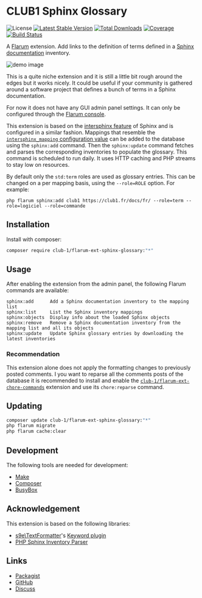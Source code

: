 # CLUB1 Sphinx Glossary

![License](https://img.shields.io/badge/license-AGPL--3.0--or--later-blue.svg) [![Latest Stable Version](https://img.shields.io/packagist/v/club-1/flarum-ext-sphinx-glossary.svg)](https://packagist.org/packages/club-1/flarum-ext-sphinx-glossary) [![Total Downloads](https://img.shields.io/packagist/dt/club-1/flarum-ext-sphinx-glossary.svg)](https://packagist.org/packages/club-1/flarum-ext-sphinx-glossary) [![Coverage](https://img.shields.io/codecov/c/gh/club-1/flarum-ext-sphinx-glossary/main?token=HFJQS4C1JK)](https://codecov.io/gh/club-1/flarum-ext-sphinx-glossary) [![Build Status](https://img.shields.io/github/actions/workflow/status/club-1/flarum-ext-sphinx-glossary/check.yml?branch=main)](https://github.com/club-1/flarum-ext-sphinx-glossary/actions/workflows/check.yml)

A [Flarum](http://flarum.org) extension. Add links to the definition of terms defined in a [Sphinx documentation](https://www.sphinx-doc.org/) inventory.

![demo image](https://static.club1.fr/nicolas/projects/flarum-ext-sphinx-glossary/banner.png)

This is a quite niche extension and it is still a little bit rough around the edges but it works nicely. It could be useful if your community is gathered around a software project that defines a bunch of terms in a Sphinx documentation.

For now it does not have any GUI admin panel settings. It can only be configured through the [Flarum console](https://docs.flarum.org/console/).

This extension is based on the [intersphinx feature](https://www.sphinx-doc.org/en/master/usage/extensions/intersphinx.html) of Sphinx and is configured in a similar fashion. Mappings that resemble the [`intersphinx_mapping` configuration value](https://www.sphinx-doc.org/en/master/usage/extensions/intersphinx.html#confval-intersphinx_mapping) can be added to the database using the `sphinx:add` command. Then the `sphinx:update` command fetches and parses the corresponding inventories to populate the glossary. This command is scheduled to run daily. It uses HTTP caching and PHP streams to stay low on resources.

By default only the `std:term` roles are used as glossary entries. This can be changed on a per mapping basis, using the `--role=ROLE` option. For example:

    php flarum sphinx:add club1 https://club1.fr/docs/fr/ --role=term --role=logiciel --role=commande

## Installation

Install with composer:

```sh
composer require club-1/flarum-ext-sphinx-glossary:"*"
```

## Usage

After enabling the extension from the admin panel, the following Flarum commands are available:

    sphinx:add      Add a Sphinx documentation inventory to the mapping list
    sphinx:list     List the Sphinx inventory mappings
    sphinx:objects  Display info about the loaded Sphinx objects
    sphinx:remove   Remove a Sphinx documentation inventory from the mapping list and all its objects
    sphinx:update   Update Sphinx glossary entries by downloading the latest inventories

### Recommendation

This extension alone does not apply the formatting changes to previously posted comments. I you want to reparse all the comments posts of the database it is recommended to install and enable the [`club-1/flarum-ext-chore-commands`](https://github.com/club-1/flarum-ext-chore-commands) extension and use its `chore:reparse` command.

## Updating

```sh
composer update club-1/flarum-ext-sphinx-glossary:"*"
php flarum migrate
php flarum cache:clear
```

## Development

The following tools are needed for development:

- [Make](https://www.gnu.org/software/make/)
- [Composer](https://getcomposer.org/)
- [BusyBox](https://busybox.net/)

## Acknowledgement

This extension is based on the following libraries:

- [s9e\TextFormatter](https://github.com/s9e/TextFormatter)'s [Keyword plugin](https://s9etextformatter.readthedocs.io/Plugins/Keywords/Synopsis/)
- [PHP Sphinx Inventory Parser](https://github.com/club-1/sphinx-inventory-parser)

## Links

- [Packagist](https://packagist.org/packages/club-1/flarum-ext-sphinx-glossary)
- [GitHub](https://github.com/club-1/flarum-ext-sphinx-glossary)
- [Discuss](https://discuss.flarum.org/d/32764)
